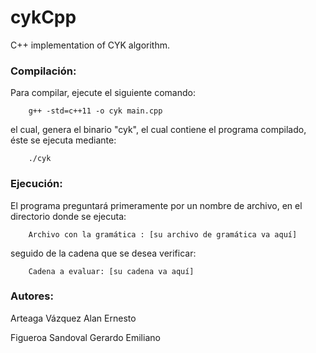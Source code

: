 # cykCpp
C++ implementation of CYK algorithm.

### Compilación:
Para compilar, ejecute el siguiente comando:
```
    g++ -std=c++11 -o cyk main.cpp
```
el cual, genera el binario "cyk", el cual contiene el programa compilado,
éste se ejecuta mediante:
```
    ./cyk
```

### Ejecución:
El programa preguntará primeramente por un nombre de archivo, en el directorio donde se ejecuta:
```
    Archivo con la gramática : [su archivo de gramática va aquí]
```
seguido de la cadena que se desea verificar:
```
    Cadena a evaluar: [su cadena va aquí]
```

### Autores:
Arteaga Vázquez Alan Ernesto

Figueroa Sandoval Gerardo Emiliano
